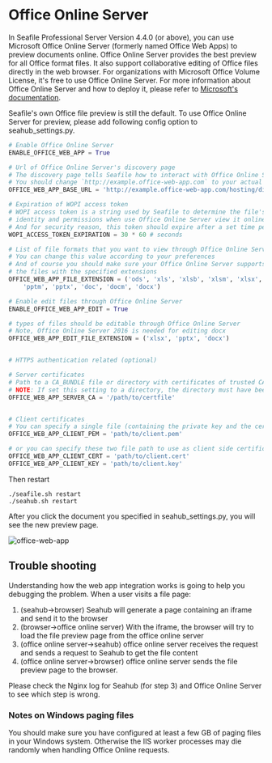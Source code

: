 # Office Online Server

In Seafile Professional Server Version 4.4.0 (or above), you can use Microsoft Office Online Server (formerly named Office Web Apps) to preview documents online. Office Online Server provides the best preview for all Office format files. It also support collaborative editing of Office files directly in the web browser. For organizations with Microsoft Office Volume License, it's free to use Office Online Server. For more information about Office Online Server and how to deploy it, please refer to [Microsoft's documentation](https://technet.microsoft.com/en-us/library/jj219455(v=office.16).aspx).

Seafile's own Office file preview is still the default. To use Office Online Server for preview, please add following config option to seahub_settings.py.

``` python
# Enable Office Online Server
ENABLE_OFFICE_WEB_APP = True

# Url of Office Online Server's discovery page
# The discovery page tells Seafile how to interact with Office Online Server when view file online
# You should change `http://example.office-web-app.com` to your actual Office Online Server server address
OFFICE_WEB_APP_BASE_URL = 'http://example.office-web-app.com/hosting/discovery'

# Expiration of WOPI access token
# WOPI access token is a string used by Seafile to determine the file's
# identity and permissions when use Office Online Server view it online
# And for security reason, this token should expire after a set time period
WOPI_ACCESS_TOKEN_EXPIRATION = 30 * 60 # seconds

# List of file formats that you want to view through Office Online Server
# You can change this value according to your preferences
# And of course you should make sure your Office Online Server supports to preview
# the files with the specified extensions
OFFICE_WEB_APP_FILE_EXTENSION = ('ods', 'xls', 'xlsb', 'xlsm', 'xlsx','ppsx', 'ppt',
    'pptm', 'pptx', 'doc', 'docm', 'docx')

# Enable edit files through Office Online Server
ENABLE_OFFICE_WEB_APP_EDIT = True

# types of files should be editable through Office Online Server
# Note, Office Online Server 2016 is needed for editing docx
OFFICE_WEB_APP_EDIT_FILE_EXTENSION = ('xlsx', 'pptx', 'docx')


# HTTPS authentication related (optional)

# Server certificates
# Path to a CA_BUNDLE file or directory with certificates of trusted CAs
# NOTE: If set this setting to a directory, the directory must have been processed using the c_rehash utility supplied with OpenSSL.
OFFICE_WEB_APP_SERVER_CA = '/path/to/certfile'


# Client certificates
# You can specify a single file (containing the private key and the certificate) to use as client side certificate
OFFICE_WEB_APP_CLIENT_PEM = 'path/to/client.pem'

# or you can specify these two file path to use as client side certificate
OFFICE_WEB_APP_CLIENT_CERT = 'path/to/client.cert'
OFFICE_WEB_APP_CLIENT_KEY = 'path/to/client.key'
```

Then restart

```
./seafile.sh restart
./seahub.sh restart
```

After you click the document you specified in seahub_settings.py, you will see the new preview page.

![office-web-app](../images/office-web-app.png)

## Trouble shooting

Understanding how the web app integration works is going to help you debugging the problem. When a user visits a file page:

1. (seahub->browser) Seahub will generate a page containing an iframe and send it to the browser
2. (browser->office online server) With the iframe, the browser will try to load the file preview page from the office online server
3. (office online server->seahub) office online server receives the request and sends a request to Seahub to get the file content
4. (office online server->browser) office online server sends the file preview page to the browser.

Please check the Nginx log for Seahub (for step 3) and Office Online Server to see which step is wrong.

### Notes on Windows paging files

You should make sure you have configured at least a few GB of paging files in your Windows system. Otherwise the IIS worker processes may die randomly when handling Office Online requests.

